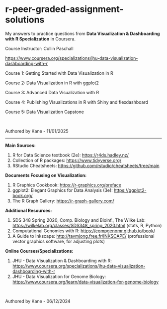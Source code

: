 # r-peer-graded-assignment-solutions

My answers to practice questions from **Data Visualization & Dashboarding with R Specialization** in Coursera.

Course Instructor: Collin Paschall

https://www.coursera.org/specializations/jhu-data-visualization-dashboarding-with-r

Course 1: Getting Started with Data Visualization in R

Course 2: Data Visualization in R with ggplot2

Course 3: Advanced Data Visualization with R

Course 4: Publishing Visualizations in R with Shiny and flexdashboard

Course 5: Data Visualization Capstone  

<br />

Authored by Kane - 11/01/2025

------

**Main Sources:**
1. R for Data Science textbook (2e): https://r4ds.hadley.nz/
2. Collection of R packages: https://www.tidyverse.org/
3. RStudio Cheatsheets: https://github.com/rstudio/cheatsheets/tree/main

**Documents Focusing on Visualization:**
1. R Graphics Cookbook: https://r-graphics.org/preface
2. ggplot2: Elegant Graphics for Data Analysis (3e): https://ggplot2-book.org/
3. The R Graph Gallery: https://r-graph-gallery.com/

**Additional Resources:**
1. SDS 348 Spring 2020, Comp. Biology and Bioinf., The Wilke Lab:
   https://wilkelab.org/classes/SDS348_spring_2020.html (stats, R, Python)
2. Computational Genomics with R: https://compgenomr.github.io/book/
3. A Guide to Inkscape:
   http://tavmjong.free.fr/INKSCAPE/ (professional vector graphics software, for adjusting plots)

**Online Courses/Specializations:**
1. JHU - Data Visualization & Dashboarding with R:
   https://www.coursera.org/specializations/jhu-data-visualization-dashboarding-with-r
2. JHU - Data Visualization for Genome Biology:
   https://www.coursera.org/learn/data-visualization-for-genome-biology

<br />

Authored by Kane - 06/12/2024
